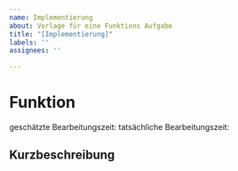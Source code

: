 ```yaml
---
name: Implementierung
about: Vorlage für eine Funktions Aufgabe
title: "[Implementierung]"
labels: ''
assignees: ''

---
```


# Funktion

geschätzte Bearbeitungszeit: <!-- (hh.mm.ss) -->
tatsächliche Bearbeitungszeit: <!-- (hh.mm.ss) -->

## Kurzbeschreibung
<!-- kurze Erläuterung der zu implementierenden Funktion -->

